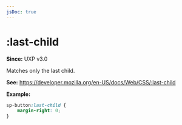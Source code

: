 ```yaml
---
jsDoc: true
---
```

# :last-child

**Since:** UXP v3.0

Matches only the last child.

**See:** https://developer.mozilla.org/en-US/docs/Web/CSS/:last-child

**Example:**

```css
sp-button:last-child {
    margin-right: 0;
}
```

